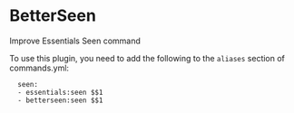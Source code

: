 # BetterSeen
Improve Essentials Seen command

To use this plugin, you need to add the following to the `aliases` section of commands.yml:
```
  seen:
  - essentials:seen $$1
  - betterseen:seen $$1
```
